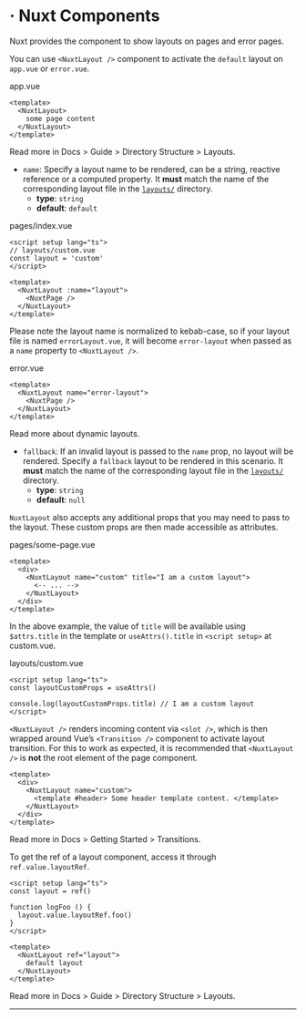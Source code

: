 # <NuxtLayout> · Nuxt Components
Nuxt provides the <NuxtLayout> component to show layouts on pages and error pages.

You can use `<NuxtLayout />` component to activate the `default` layout on `app.vue` or `error.vue`.

app.vue

```
<template>
  <NuxtLayout>
    some page content
  </NuxtLayout>
</template>

```


Read more in Docs > Guide > Directory Structure > Layouts.

*   `name`: Specify a layout name to be rendered, can be a string, reactive reference or a computed property. It **must** match the name of the corresponding layout file in the [`layouts/`](https://nuxt.com/docs/guide/directory-structure/layouts) directory.
    *   **type**: `string`
    *   **default**: `default`

pages/index.vue

```
<script setup lang="ts">
// layouts/custom.vue
const layout = 'custom'
</script>

<template>
  <NuxtLayout :name="layout">
    <NuxtPage />
  </NuxtLayout>
</template>

```


Please note the layout name is normalized to kebab-case, so if your layout file is named `errorLayout.vue`, it will become `error-layout` when passed as a `name` property to `<NuxtLayout />`.

error.vue

```
<template>
  <NuxtLayout name="error-layout">
    <NuxtPage />
  </NuxtLayout>
</template>

```


Read more about dynamic layouts.

*   `fallback`: If an invalid layout is passed to the `name` prop, no layout will be rendered. Specify a `fallback` layout to be rendered in this scenario. It **must** match the name of the corresponding layout file in the [`layouts/`](https://nuxt.com/docs/guide/directory-structure/layouts) directory.
    *   **type**: `string`
    *   **default**: `null`

`NuxtLayout` also accepts any additional props that you may need to pass to the layout. These custom props are then made accessible as attributes.

pages/some-page.vue

```
<template>
  <div>
    <NuxtLayout name="custom" title="I am a custom layout">
      <-- ... -->
    </NuxtLayout>
  </div>
</template>

```


In the above example, the value of `title` will be available using `$attrs.title` in the template or `useAttrs().title` in `<script setup>` at custom.vue.

layouts/custom.vue

```
<script setup lang="ts">
const layoutCustomProps = useAttrs()

console.log(layoutCustomProps.title) // I am a custom layout
</script>

```


`<NuxtLayout />` renders incoming content via `<slot />`, which is then wrapped around Vue’s `<Transition />` component to activate layout transition. For this to work as expected, it is recommended that `<NuxtLayout />` is **not** the root element of the page component.

```
<template>
  <div>
    <NuxtLayout name="custom">
      <template #header> Some header template content. </template>
    </NuxtLayout>
  </div>
</template>

```


Read more in Docs > Getting Started > Transitions.

To get the ref of a layout component, access it through `ref.value.layoutRef`.

```
<script setup lang="ts">
const layout = ref()

function logFoo () {
  layout.value.layoutRef.foo()
}
</script>

<template>
  <NuxtLayout ref="layout">
    default layout
  </NuxtLayout>
</template>

```


Read more in Docs > Guide > Directory Structure > Layouts.

* * *